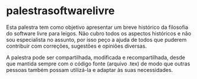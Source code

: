 # palestrasoftwarelivre

Esta palestra tem como objetivo apresentar um breve histórico da filosofia do software livre para leigos. Não cubro todos os aspectos históricos e não sou especialista no assunto, por isso peço a ajuda de todos que puderem contribuir com correções, sugestões e opiniões diversas. 

A palestra pode ser compartilhada, modificada e recompartilhada, desde que mantida sempre com o código fonte (arquivo .tex) de modo que outras pessoas também possam utilizá-la e adaptar às suas necessidades.

